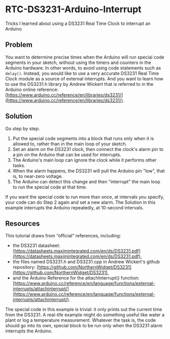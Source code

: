 # RTC-DS3231-Arduino-Interrupt
Tricks I learned about using a DS3231 Real Time Clock to interrupt an Arduino
## Problem
You want to determine precise times when the Arduino will run special code segments in your sketch, without using the timers and counters in the Arduino hardware. In other words, to avoid using code statements such as ```delay()```. Instead, you would like to use a very accurate DS3231 Real Time Clock module as a source of external interrupts. And you want to learn how to use the DS3231.h library by Andrew Wickert that is referred to in the Arduino online reference: [https://www.arduino.cc/reference/en/libraries/ds3231/](https://www.arduino.cc/reference/en/libraries/ds3231/).

## Solution
Go step by step:
1. Put the special code segments into a block that runs only when it is allowed to, rather than in the main loop of your sketch. 
2. Set an alarm on the DS3231 clock, then connect the clock's alarm pin to a pin on the Arduino that can be used for interrupts.
3. The Arduino's main loop can ignore the clock while it performs other tasks.  
4. When the alarm happens, the DS3231 will pull the Arduino pin "low", that is, to near-zero voltage. 
5. The Arduino can detect this change and then "interrupt" the main loop to run the special code at that time.

If you want the special code to run more than once, at intervals you specify, your code can do Step 2 again and set a new alarm. The Solution in this example interrupts the Arduino repeatedly, at 10-second intervals.

## Resources
This tutorial draws from &ldquo;official&rdquo; references, including:
* the DS3231 datasheet:
[https://datasheets.maximintegrated.com/en/ds/DS3231.pdf](https://datasheets.maximintegrated.com/en/ds/DS3231.pdf),
* the files named DS3231.h and DS3231.cpp in Andrew Wickert's github repository:
[https://github.com/NorthernWidget/DS3231](https://github.com/NorthernWidget/DS3231),
* and the Arduino Reference for the attachInterrupt() function:
[https://www.arduino.cc/reference/en/language/functions/external-interrupts/attachinterrupt/](https://www.arduino.cc/reference/en/language/functions/external-interrupts/attachinterrupt/).




The special code in this example is trivial: it only prints out the current time from the DS3231. A real-life example might do something useful like water a plant or log a temperature measurement. Whatever the task is, the code should go into its own, special block to be run only when the DS3231 alarm interrupts the Arduino. 

```
